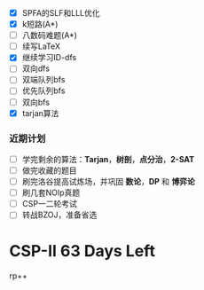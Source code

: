 - [x] SPFA的SLF和LLL优化
- [x] k短路(A*)
- [ ] 八数码难题(A*)
- [ ] 续写LaTeX
- [x] 继续学习ID-dfs
- [ ] 双向dfs
- [ ] 双端队列bfs
- [ ] 优先队列bfs
- [ ] 双向bfs
- [x] tarjan算法

### 近期计划
- [ ] 学完剩余的算法：__Tarjan__，__树剖__，__点分治__，__2-SAT__
- [ ] 做完收藏的题目
- [ ] 刷完洛谷提高试炼场，并巩固 __数论__，__DP__ 和 __博弈论__
- [ ] 刷几套NOIp真题
- [ ] CSP一二轮考试
- [ ] 转战BZOJ，准备省选

# CSP-II 63 Days Left
rp++